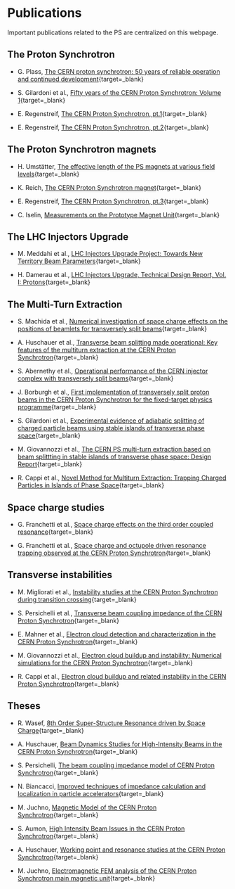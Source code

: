 <h1> Publications </h1>

Important publications related to the PS are centralized on this webpage.


<h2>The Proton Synchrotron</h2>

- G. Plass, [The CERN proton synchrotron: 50 years of reliable operation and continued development](https://doi.org/10.1140/epjh/e2011-20059-0){target=_blank}

- S. Gilardoni et al., [Fifty years of the CERN Proton Synchrotron: Volume 1](https://cds.cern.ch/record/1359959){target=_blank}

- E. Regenstreif, [The CERN Proton Synchrotron, pt.1](https://cds.cern.ch/record/214352){target=_blank}

- E. Regenstreif, [The CERN Proton Synchrotron, pt.2](https://cds.cern.ch/record/102347){target=_blank}


<h2>The Proton Synchrotron magnets</h2>

- H. Umst&auml;tter, [The effective length of the PS magnets at various field levels](https://edms.cern.ch/document/2026379/0.1){target=_blank}

- K. Reich, [The CERN Proton Synchrotron magnet](https://cds.cern.ch/record/110059){target=_blank}

- E. Regenstreif, [The CERN Proton Synchrotron, pt.3](https://cds.cern.ch/record/278715){target=_blank}

- C. Iselin, [Measurements on the Prototype Magnet Unit](http://cds.cern.ch/record/1108738){target=_blank}


<h2>The LHC Injectors Upgrade</h2>

- M. Meddahi et al., [LHC Injectors Upgrade Project: Towards New Territory Beam Parameters](http://jacow.org/ipac2019/papers/thxplm1.pdf){target=_blank}

- H. Damerau et al., [LHC Injectors Upgrade, Technical Design Report, Vol. I: Protons](https://cds.cern.ch/record/1976692){target=_blank}


<h2>The Multi-Turn Extraction</h2>

- S. Machida et al., [Numerical investigation of space charge effects on the positions of beamlets for transversely split beams](https://link.aps.org/doi/10.1103/PhysRevAccelBeams.20.121001){target=_blank}

- A. Huschauer et al., [Transverse beam splitting made operational: Key features of the multiturn extraction at the CERN Proton Synchrotron](https://link.aps.org/doi/10.1103/PhysRevAccelBeams.20.061001){target=_blank}

- S. Abernethy et al., [Operational performance of the CERN injector complex with transversely split beams](https://link.aps.org/doi/10.1103/PhysRevAccelBeams.20.014001){target=_blank}

- J. Borburgh et al., [First implementation of transversely split proton beams in the CERN Proton Synchrotron for the fixed-target physics programme](https://doi.org/10.1209/0295-5075/113/34001){target=_blank}

- S. Gilardoni et al., [Experimental evidence of adiabatic splitting of charged particle beams using stable islands of transverse phase space](https://link.aps.org/doi/10.1103/PhysRevSTAB.9.104001){target=_blank}

- M. Giovannozzi et al., [The CERN PS multi-turn extraction based on beam splittting in stable islands of transverse phase space: Design Report](https://cds.cern.ch/record/987493){target=_blank}

- R. Cappi et al., [Novel Method for Multiturn Extraction: Trapping Charged Particles in Islands of Phase Space](https://link.aps.org/doi/10.1103/PhysRevLett.88.104801){target=_blank}


<h2>Space charge studies</h2>

- G. Franchetti et al., [Space charge effects on the third order coupled resonance](https://link.aps.org/doi/10.1103/PhysRevAccelBeams.20.081006){target=_blank}

- G. Franchetti et al., [Space charge and octupole driven resonance trapping observed at the CERN Proton Synchrotron](https://link.aps.org/doi/10.1103/PhysRevSTAB.6.124201){target=_blank}


<h2>Transverse instabilities</h2>

- M. Migliorati et al., [Instability studies at the CERN Proton Synchrotron during transition crossing](https://link.aps.org/doi/10.1103/PhysRevAccelBeams.21.120101){target=_blank}

- S. Persichelli et al., [Transverse beam coupling impedance of the CERN Proton Synchrotron](https://link.aps.org/doi/10.1103/PhysRevAccelBeams.19.041001){target=_blank}

- E. Mahner et al., [Electron cloud detection and characterization in the CERN Proton Synchrotron](https://link.aps.org/doi/10.1103/PhysRevSTAB.11.094401){target=_blank}

- M. Giovannozzi et al., [Electron cloud buildup and instability: Numerical simulations for the CERN Proton Synchrotron](https://link.aps.org/doi/10.1103/PhysRevSTAB.6.010101){target=_blank}

- R. Cappi et al., [Electron cloud buildup and related instability in the CERN Proton Synchrotron](https://link.aps.org/doi/10.1103/PhysRevSTAB.5.094401){target=_blank}


<h2>Theses</h2>

- R. Wasef, [8th Order Super-Structure Resonance driven by Space Charge](https://cds.cern.ch/record/2670261){target=_blank}

- A. Huschauer, [Beam Dynamics Studies for High-Intensity Beams in the CERN Proton Synchrotron](https://cds.cern.ch/record/2194332){target=_blank}

- S. Persichelli, [The beam coupling impedance model of CERN Proton Synchrotron](https://cds.cern.ch/record/2027523){target=_blank}

- N. Biancacci, [Improved techniques of impedance calculation and localization in particle accelerators](https://cds.cern.ch/record/1704527){target=_blank}

- M. Juchno, [Magnetic Model of the CERN Proton Synchrotron](https://cds.cern.ch/record/2129023){target=_blank}

- S. Aumon, [High Intensity Beam Issues in the CERN Proton Synchrotron](https://cds.cern.ch/record/1517412){target=_blank}

- A. Huschauer, [Working point and resonance studies at the CERN Proton Synchrotron](https://cds.cern.ch/record/1501943){target=_blank}

- M. Juchno, [Electromagnetic FEM analysis of the CERN Proton Synchrotron main magnetic unit](https://cds.cern.ch/record/1314838){target=_blank}






